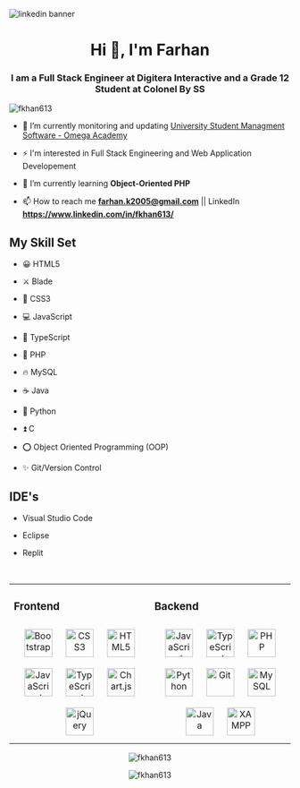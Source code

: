 ![linkedin banner](https://user-images.githubusercontent.com/101340703/179372799-2d1b75fe-ce9a-4e58-9295-91f03a427039.png)
<h1 align="center">Hi 👋, I'm Farhan</h1>
<h3 align="center">I am a Full Stack Engineer at Digitera Interactive and a Grade 12 Student at Colonel By SS</h3>

<p align="left"> <img src="https://komarev.com/ghpvc/?username=fkhan613&label=Profile%20views&color=0e75b6&style=flat" alt="fkhan613" /> </p>

- 🔭 I’m currently monitoring and updating [University Student Managment Software - Omega Academy](https://github.com/fkhan613/University-Managment-System-Software)

- ⚡ I'm interested in Full Stack Engineering and Web Application Developement 

- 🌱 I’m currently learning **Object-Oriented PHP**

- 📫 How to reach me **farhan.k2005@gmail.com** || LinkedIn **https://www.linkedin.com/in/fkhan613/** 


## My Skill Set  

- 😀 HTML5

- ⚔️ Blade

- 👾 CSS3

- 💻 JavaScript

- 🤖 TypeScript

- 🤴 PHP

- 🔥 MySQL

- ☕ Java

- 🐍 Python

- ⏫ C

- ⭕ Object Oriented Programming (OOP)

- ✨ Git/Version Control

## IDE's

- Visual Studio Code

- Eclipse

- Replit



<table><tr><td valign="top" width="33%">

### Frontend  
<div align="center">  
<img style="margin: 10px" src="https://profilinator.rishav.dev/skills-assets/bootstrap-plain.svg" alt="Bootstrap" height="50" />  
<img style="margin: 10px" src="https://profilinator.rishav.dev/skills-assets/css3-original-wordmark.svg" alt="CSS3" height="50" />  
<img style="margin: 10px" src="https://profilinator.rishav.dev/skills-assets/html5-original-wordmark.svg" alt="HTML5" height="50" />  
<img style="margin: 10px" src="https://profilinator.rishav.dev/skills-assets/javascript-original.svg" alt="JavaScript" height="50" />  
<img style="margin: 10px" src="https://profilinator.rishav.dev/skills-assets/typescript-original.svg" alt="TypeScript" height="50" />  
<img style="margin: 10px" src="https://profilinator.rishav.dev/skills-assets/logo-title.svg" alt="Chart.js" height="50" />  
<img style="margin: 10px" src="https://profilinator.rishav.dev/skills-assets/jquery.png" alt="jQuery" height="50" />  
</div>

</td><td valign="top" width="33%">


### Backend  
<div align="center">  
<img style="margin: 10px" src="https://profilinator.rishav.dev/skills-assets/javascript-original.svg" alt="JavaScript" height="50" />  
<img style="margin: 10px" src="https://profilinator.rishav.dev/skills-assets/typescript-original.svg" alt="TypeScript" height="50" />  
<img style="margin: 10px" src="https://profilinator.rishav.dev/skills-assets/php-original.svg" alt="PHP" height="50" />  
<img style="margin: 10px" src="https://profilinator.rishav.dev/skills-assets/python-original.svg" alt="Python" height="50" />  
<img style="margin: 10px" src="https://profilinator.rishav.dev/skills-assets/git-scm-icon.svg" alt="Git" height="50" />  
<img style="margin: 10px" src="https://profilinator.rishav.dev/skills-assets/mysql-original-wordmark.svg" alt="MySQL" height="50" />  
<img style="margin: 10px" src="https://profilinator.rishav.dev/skills-assets/java-original-wordmark.svg" alt="Java" height="50" />  
<img style="margin: 10px" src="https://profilinator.rishav.dev/skills-assets/xampp.png" alt="XAMPP" height="50" />  
</div>

</td>
<br/>
</table>

<p align="center"> <img src="https://github-readme-stats.vercel.app/api/top-langs?username=fkhan613&show_icons=true&locale=en&layout=compact" alt="fkhan613"></p>
<p align="center"><img src="https://github-readme-stats.vercel.app/api?username=fkhan613&show_icons=true&locale=en" alt="fkhan613" /></p>

